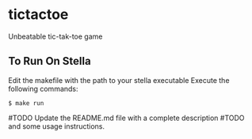 tictactoe
=============================

Unbeatable tic-tak-toe game

To Run On Stella
------------

Edit the makefile with the path to your stella executable
Execute the following commands:

    $ make run

#TODO Update the README.md file with a complete description
#TODO and some usage instructions.
